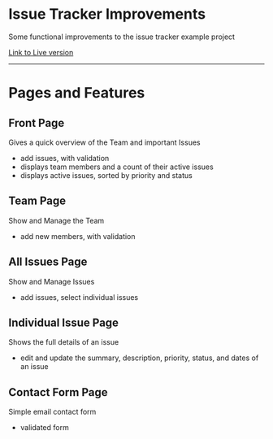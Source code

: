 # Issue Tracker Improvements
 Some functional improvements to the issue tracker example project

[Link to Live version](https://davidclegg.github.io/Issue-Tracker-Improvements/)

---

# Pages and Features

## Front Page
Gives a quick overview of the Team and important Issues
- add issues, with validation
- displays team members and a count of their active issues
- displays active issues, sorted by priority and status 

## Team Page
Show and Manage the Team
- add new members, with validation

## All Issues Page
Show and Manage Issues
- add issues, select individual issues

## Individual Issue Page
Shows the full details of an issue
- edit and update the summary, description, priority, status, and dates of an issue

## Contact Form Page
Simple email contact form
- validated form
